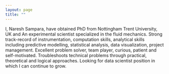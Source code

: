 ```yaml
---
layout: page
title: ""
---
```


I, Naresh Sampara, have obtained PhD from Nottingham Trent University, UK and 
An experimental scientist specialized in the fluid mechanics. Strong track-record of instrumentation, computation skills, analytical skills including predictive modelling, statistical analysis, data visualization, project management. Excellent problem solver, team player, curious, patient and self-motivated. Troubleshoots technical problems through practical, theoretical and logical approaches. Looking for data scientist position in which I can continue to grow. 
